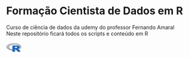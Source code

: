 # Formação Cientista de Dados em R
Curso de ciência de dados da udemy do professor Fernando Amaral 
<br>
Neste repositório ficará todos os scripts e conteúdo em R
<div>
   <img align="center" alt="joao-R" height="30" width="40" src="https://raw.githubusercontent.com/devicons/devicon/2ae2a900d2f041da66e950e4d48052658d850630/icons/r/r-original.svg">
</div>

